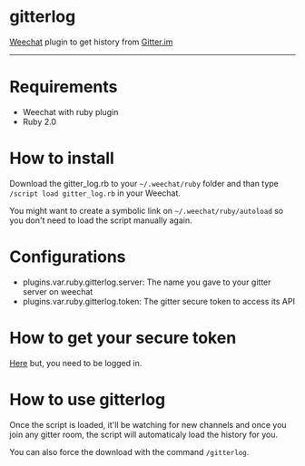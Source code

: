 # gitterlog

[Weechat][WEECHAT] plugin to get history from [Gitter.im][GITTER]

---

# Requirements

- Weechat with ruby plugin
- Ruby 2.0

# How to install

Download the gitter_log.rb to your ```~/.weechat/ruby``` folder and than type ```/script load gitter_log.rb``` in your Weechat.

You might want to create a symbolic link on ```~/.weechat/ruby/autoload``` so you don't need to load the script manually again.

# Configurations

- plugins.var.ruby.gitterlog.server: The name you gave to your gitter server on weechat
- plugins.var.ruby.gitterlog.token: The gitter secure token to access its API

# How to get your secure token

[Here][SECURE_TOKEN] but, you need to be logged in.

# How to use gitterlog

Once the script is loaded, it'll be watching for new channels and once you join any gitter room, the script will automaticaly load the history for you.

You can also force the download with the command ```/gitterlog```.

[GITTER]:https://gitter.im
[WEECHAT]:https://weechat.org/
[SECURE_TOKEN]:https://developer.gitter.im/apps
